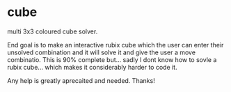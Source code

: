 # cube

multi 3x3 coloured cube solver.


End goal is to make an interactive rubix cube which the user can enter their unsolved combination and it will solve it and give the user a move combinatio. This is 90% complete but... sadly I dont know how to sovle a rubix cube... which makes it considerably harder to code it.

Any help is greatly aprecaited and needed. Thanks!
